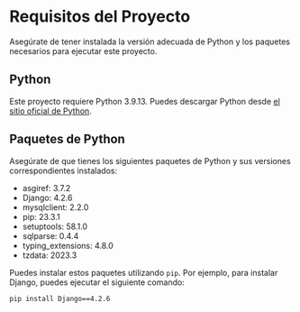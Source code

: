 # Requisitos del Proyecto

Asegúrate de tener instalada la versión adecuada de Python y los paquetes necesarios para ejecutar este proyecto.

## Python

Este proyecto requiere Python 3.9.13. Puedes descargar Python desde [el sitio oficial de Python](https://www.python.org/downloads/release).

## Paquetes de Python

Asegúrate de que tienes los siguientes paquetes de Python y sus versiones correspondientes instalados:

- asgiref: 3.7.2
- Django: 4.2.6
- mysqlclient: 2.2.0
- pip: 23.3.1
- setuptools: 58.1.0
- sqlparse: 0.4.4
- typing_extensions: 4.8.0
- tzdata: 2023.3

Puedes instalar estos paquetes utilizando `pip`. Por ejemplo, para instalar Django, puedes ejecutar el siguiente comando:

```bash
pip install Django==4.2.6
